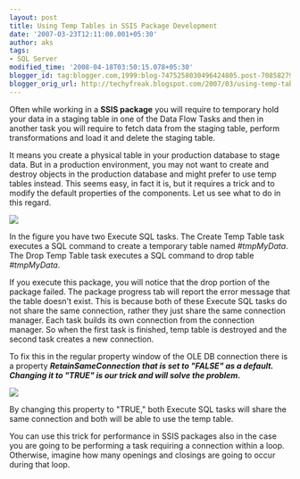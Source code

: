 ```yaml
---
layout: post
title: Using Temp Tables in SSIS Package Development
date: '2007-03-23T12:11:00.001+05:30'
author: aks
tags:
- SQL Server
modified_time: '2008-04-18T03:50:15.078+05:30'
blogger_id: tag:blogger.com,1999:blog-7475258030496424805.post-7085827903316712531
blogger_orig_url: http://techyfreak.blogspot.com/2007/03/using-temp-tables-in-ssis-package.html
---
```


Often while working in a **SSIS package** you will require to temporary hold 
your data in a staging table in one of the Data Flow Tasks and then in another 
task you will require to fetch data from the staging table, perform 
transformations and load it and delete the staging table. 

It means you create a physical table in your production database to stage 
data. But in a production environment, you may not want to create and destroy 
objects in the production database and might prefer to use temp tables 
instead. This seems easy, in fact it is, but it requires a trick and to modify 
the default properties of the components. Let us see what to do in this 
regard. 

<img src="http://img300.imageshack.us/img300/7987/temp1no0.jpg" /> 

In the figure you have <span class="fullpost">two Execute SQL tasks. The 
Create Temp Table task executes a SQL command to create a temporary table 
named *#tmpMyData*. The Drop Temp Table task executes a SQL command to drop 
table *#tmpMyData*. 

If you execute this package, you will notice that the drop portion of the 
package failed. The package progress tab will report the error message that 
the table doesn't exist. This is because both of these Execute SQL tasks do 
not share the same connection, rather they just share the same connection 
manager. Each task builds its own connection from the connection manager. So 
when the first task is finished, temp table is destroyed and the second task 
creates a new connection. 

To fix this in the regular property window of the OLE DB connection there is a 
property <span style="font-weight: bold; font-style: 
italic;">RetainSameConnection that is set to "FALSE" as a default. Changing it 
to "TRUE" is our trick and will solve the problem. 

<img src="http://img244.imageshack.us/img244/9019/tempce4.jpg" /> 

By changing this property to "TRUE," both Execute SQL tasks will share the 
same connection and both will be able to use the temp table. 

You can use this trick for performance in SSIS packages also in the case you 
are going to be performing a task requiring a connection within a loop. 
Otherwise, imagine how many openings and closings are going to occur during 
that loop. 